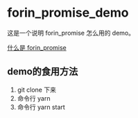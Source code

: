 # forin_promise_demo

这是一个说明 forin_promise 怎么用的 demo。

[什么是 forin_promise](https://github.com/cxwithyxy/forin_promise)

## demo的食用方法

1. git clone 下来
2. 命令行 yarn
3. 命令行 yarn start

